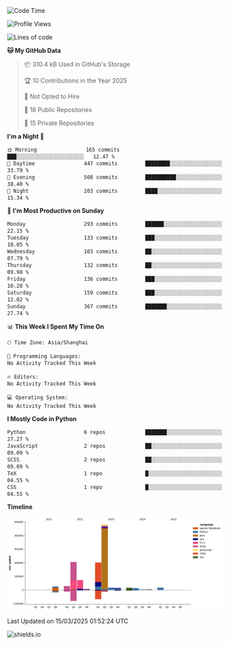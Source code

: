 <!--START_SECTION:waka-->
![Code Time](http://img.shields.io/badge/Code%20Time-433%20hrs%2020%20mins-blue)

![Profile Views](http://img.shields.io/badge/Profile%20Views-0-blue)

![Lines of code](https://img.shields.io/badge/From%20Hello%20World%20I%27ve%20Written-1.1%20million%20lines%20of%20code-blue)

**🐱 My GitHub Data** 

> 📦 310.4 kB Used in GitHub's Storage 
 > 
> 🏆 10 Contributions in the Year 2025
 > 
> 🚫 Not Opted to Hire
 > 
> 📜 18 Public Repositories 
 > 
> 🔑 15 Private Repositories 
 > 
**I'm a Night 🦉** 

```text
🌞 Morning                165 commits         ███░░░░░░░░░░░░░░░░░░░░░░   12.47 % 
🌆 Daytime                447 commits         ████████░░░░░░░░░░░░░░░░░   33.79 % 
🌃 Evening                508 commits         ██████████░░░░░░░░░░░░░░░   38.40 % 
🌙 Night                  203 commits         ████░░░░░░░░░░░░░░░░░░░░░   15.34 % 
```
📅 **I'm Most Productive on Sunday** 

```text
Monday                   293 commits         ██████░░░░░░░░░░░░░░░░░░░   22.15 % 
Tuesday                  133 commits         ███░░░░░░░░░░░░░░░░░░░░░░   10.05 % 
Wednesday                103 commits         ██░░░░░░░░░░░░░░░░░░░░░░░   07.79 % 
Thursday                 132 commits         ██░░░░░░░░░░░░░░░░░░░░░░░   09.98 % 
Friday                   136 commits         ███░░░░░░░░░░░░░░░░░░░░░░   10.28 % 
Saturday                 159 commits         ███░░░░░░░░░░░░░░░░░░░░░░   12.02 % 
Sunday                   367 commits         ███████░░░░░░░░░░░░░░░░░░   27.74 % 
```


📊 **This Week I Spent My Time On** 

```text
🕑︎ Time Zone: Asia/Shanghai

💬 Programming Languages: 
No Activity Tracked This Week

🔥 Editors: 
No Activity Tracked This Week

💻 Operating System: 
No Activity Tracked This Week
```

**I Mostly Code in Python** 

```text
Python                   6 repos             ███████░░░░░░░░░░░░░░░░░░   27.27 % 
JavaScript               2 repos             ██░░░░░░░░░░░░░░░░░░░░░░░   09.09 % 
SCSS                     2 repos             ██░░░░░░░░░░░░░░░░░░░░░░░   09.09 % 
TeX                      1 repo              █░░░░░░░░░░░░░░░░░░░░░░░░   04.55 % 
CSS                      1 repo              █░░░░░░░░░░░░░░░░░░░░░░░░   04.55 % 
```



**Timeline**

![Lines of Code chart](https://raw.githubusercontent.com/kopp4/kopp4/main/assets/bar_graph.png)


 Last Updated on 15/03/2025 01:52:24 UTC
<!--END_SECTION:waka-->
![shields.io](https://img.shields.io/github/commit-activity/w/kopp4/kopp4?color=g&label=abusing%20bot&style=flat-square)
